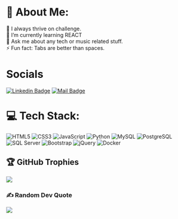 # 💫 About Me:

🔭 I always thrive on challenge.<br>🌱 I’m currently learning REACT<br>💬 Ask me about any tech or music related stuff.<br>⚡ Fun fact: Tabs are better than spaces.

# Socials

[![Linkedin Badge](https://img.shields.io/badge/linkedin-milfuegosdev-blue?color=9cf&style=for-the-badge&logo=Linkedin)](https://www.linkedin.com/in/milfuegosdev/)
[![Mail Badge](https://img.shields.io/badge/mail-milfuegosdev-9cf?style=for-the-badge&logo=gmail)](mailto:milfuegosdev@gmail.com)


# 💻 Tech Stack:

![HTML5](https://img.shields.io/badge/html5-%23E34F26.svg?style=for-the-badge&logo=html5&logoColor=white)
![CSS3](https://img.shields.io/badge/css3-%231572B6.svg?style=for-the-badge&logo=css3&logoColor=white)
![JavaScript](https://img.shields.io/badge/javascript-%23323330.svg?style=for-the-badge&logo=javascript&logoColor=%23F7DF1E)
![Python](https://img.shields.io/badge/python-%233776AB.svg?style=for-the-badge&logo=python&logoColor=white)
![MySQL](https://img.shields.io/badge/mysql-%2300f.svg?style=for-the-badge&logo=mysql&logoColor=white)
![PostgreSQL](https://img.shields.io/badge/postgresql-%23336791.svg?style=for-the-badge&logo=postgresql&logoColor=white)
![SQL Server](https://img.shields.io/badge/sql_server-%23CC2927.svg?style=for-the-badge&logo=microsoft-sql-server&logoColor=white)
![Bootstrap](https://img.shields.io/badge/bootstrap-%23563D7C.svg?style=for-the-badge&logo=bootstrap&logoColor=white)
![jQuery](https://img.shields.io/badge/jquery-%230769AD.svg?style=for-the-badge&logo=jquery&logoColor=white)
![Docker](https://img.shields.io/badge/docker-%230db7ed.svg?style=for-the-badge&logo=docker&logoColor=white)



## 🏆 GitHub Trophies

![](https://github-profile-trophy.vercel.app/?username=milfuegosdev&theme=darkhub&no-frame=false&no-bg=true&margin-w=4)
### ✍️ Random Dev Quote

![](https://quotes-github-readme.vercel.app/api?type=horizontal&theme=radical)

